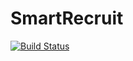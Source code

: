 # SmartRecruit

[![Build Status](https://img.shields.io/travis/Yougourta/SmartRecruit/master.svg?style=flat-square)](https://travis-ci.org/Yougourta/SmartRecruit)
